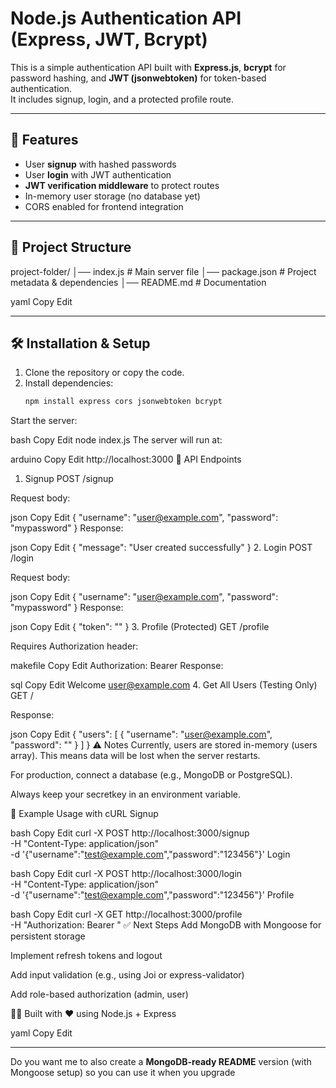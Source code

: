 # Node.js Authentication API (Express, JWT, Bcrypt)

This is a simple authentication API built with **Express.js**, **bcrypt** for password hashing, and **JWT (jsonwebtoken)** for token-based authentication.  
It includes signup, login, and a protected profile route.

---

## 🚀 Features
- User **signup** with hashed passwords
- User **login** with JWT authentication
- **JWT verification middleware** to protect routes
- In-memory user storage (no database yet)
- CORS enabled for frontend integration

---

## 📂 Project Structure
project-folder/
│── index.js # Main server file
│── package.json # Project metadata & dependencies
│── README.md # Documentation

yaml
Copy
Edit

---

## 🛠️ Installation & Setup

1. Clone the repository or copy the code.
2. Install dependencies:
   ```bash
   npm install express cors jsonwebtoken bcrypt
Start the server:

bash
Copy
Edit
node index.js
The server will run at:

arduino
Copy
Edit
http://localhost:3000
🔑 API Endpoints
1. Signup
POST /signup

Request body:

json
Copy
Edit
{
  "username": "user@example.com",
  "password": "mypassword"
}
Response:

json
Copy
Edit
{
  "message": "User created successfully"
}
2. Login
POST /login

Request body:

json
Copy
Edit
{
  "username": "user@example.com",
  "password": "mypassword"
}
Response:

json
Copy
Edit
{
  "token": "<your-jwt-token>"
}
3. Profile (Protected)
GET /profile

Requires Authorization header:

makefile
Copy
Edit
Authorization: Bearer <your-jwt-token>
Response:

sql
Copy
Edit
Welcome user@example.com
4. Get All Users (Testing Only)
GET /

Response:

json
Copy
Edit
{
  "users": [
    { "username": "user@example.com", "password": "<hashed>" }
  ]
}
⚠️ Notes
Currently, users are stored in-memory (users array).
This means data will be lost when the server restarts.

For production, connect a database (e.g., MongoDB or PostgreSQL).

Always keep your secretkey in an environment variable.

📌 Example Usage with cURL
Signup

bash
Copy
Edit
curl -X POST http://localhost:3000/signup \
-H "Content-Type: application/json" \
-d '{"username":"test@example.com","password":"123456"}'
Login

bash
Copy
Edit
curl -X POST http://localhost:3000/login \
-H "Content-Type: application/json" \
-d '{"username":"test@example.com","password":"123456"}'
Profile

bash
Copy
Edit
curl -X GET http://localhost:3000/profile \
-H "Authorization: Bearer <your-jwt-token>"
✅ Next Steps
Add MongoDB with Mongoose for persistent storage

Implement refresh tokens and logout

Add input validation (e.g., using Joi or express-validator)

Add role-based authorization (admin, user)

👨‍💻 Built with ❤️ using Node.js + Express

yaml
Copy
Edit

---

Do you want me to also create a **MongoDB-ready README** version (with Mongoose setup) so you can use it when you upgrade